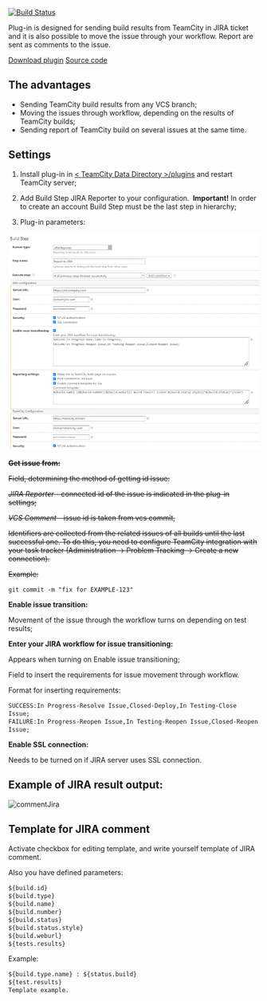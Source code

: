 [![Build Status](https://travis-ci.com/allknower/jirareporter.svg?branch=master)](https://travis-ci.com/allknower/jirareporter)

Plug-in is designed for sending build results from TeamCity in JIRA ticket and it is also possible to move the issue through your workflow. Report are sent as comments to the issue.

[Download plugin](https://github.com/allknower/jirareporter/releases)
[Source code](https://github.com/allknower/jirareporter)

## The advantages

* Sending TeamCity build results from any VCS branch;
* Moving the issues through workflow, depending on the results of TeamCity builds;
* Sending report of TeamCity build on several issues at the same time.

## Settings

1. Install plug-in in [ < TeamCity Data Directory >/plugins](http://confluence.jetbrains.com/display/TCD7/TeamCity+Data+Directory) and restart TeamCity server;
2. Add Build Step JIRA Reporter to your configuration. 
   ** Important!** In order to create an account Build Step must be the last step in hierarchy;

3. Plug-in parameters:

![pluginParams](./params.png)

~~**Get issue from:**~~

~~Field, determining the method of getting id issue:~~

~~_JIRA Reporter_ - connected id of the issue is indicated in the plug-in settings;~~

~~_VCS Comment_ - issue id is taken from vcs commit,~~ 

~~Identifiers are collected from the related issues of all builds until the last successful one. To do this, you need to configure TeamCity integration with your task tracker (Administration -> Problem Tracking -> Create a new connection).~~

~~Example:~~

```
git commit -m "fix for EXAMPLE-123"
```

**Enable issue transition:**

Movement of the issue through the workflow turns on depending on test results;

**Enter your JIRA workflow for issue transitioning:**

Appears when turning on Enable issue transitioning; 

Field to insert the requirements for issue movement through workflow.

Format for inserting requirements: 

```
SUCCESS:In Progress-Resolve Issue,Closed-Deploy,In Testing-Close Issue;
FAILURE:In Progress-Reopen Issue,In Testing-Reopen Issue,Closed-Reopen Issue;
```

**Enable SSL connection:**

Needs to be turned on if JIRA server uses SSL connection.

## Example of JIRA result output:

![commentJira](http://gyazo.com/9b09457cf79370ee743bc7aba1e02015.png)

## Template for JIRA comment

Activate checkbox for editing template, and write yourself template of JIRA comment.

Also you have defined parameters:
```
${build.id}
${build.type}
${build.name}
${build.number}
${build.status}
${build.status.style}
${build.weburl}
${tests.results}
```

Example:
```
${build.type.name} : ${status.build}
${test.results}
Template example.
```
